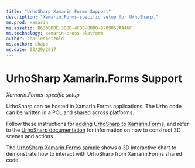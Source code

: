 ```yaml
---
title: "UrhoSharp Xamarin.Forms Support"
description: "Xamarin.Forms-specific setup for UrhoSharp."
ms.prod: xamarin
ms.assetid: B630B8BE-3D8D-4CDB-BDB0-9709052AA46C
ms.technology: xamarin-cross-platform
author: charlespetzold
ms.author: chape
ms.date: 03/29/2017
---
```


# UrhoSharp Xamarin.Forms Support

_Xamarin.Forms-specific setup_

UrhoSharp can be hosted in Xamarin.Forms applications. The Urho code
can be written in a PCL and shared across platforms.

Follow these instructions for [adding UrhoSharp to Xamarin.Forms](~/xamarin-forms/user-interface/graphics/urhosharp.md),
and refer to the [UrhoSharp documentation](~/graphics-games/urhosharp/using.md)
for information on how to construct 3D scenes and actions.

The [UrhoSharp Xamarin.Forms sample](https://github.com/xamarin/urho-samples/tree/master/FormsSample)
shows a 3D interactive chart to demonstrate how to interact with UrhoSharp
from Xamarin.Forms shared code.

